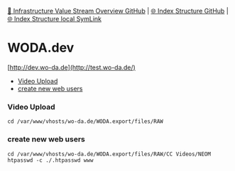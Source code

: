 [📁 Infrastructure Value Stream Overview GitHub](/cerulean-circle-unlimited-2cu/governance/eam/infrastructure/infrastructure-value-stream-overview.md) | [🌐 Index Structure GitHub](/cerulean-circle-unlimited-2cu/governance/eam/infrastructure/infrastructure-value-stream-overview/wodadev.md) | [🌐 Index Structure local SymLink](./wodadev.entry.md)

# WODA.dev

[http://dev.wo-da.de](http://test.wo-da.de/)

- [Video Upload](#video-upload)
- [create new web users](#create-new-web-users)

### Video Upload

```
cd /var/www/vhosts/wo-da.de/WODA.export/files/RAW
```

### create new web users

```
cd /var/www/vhosts/wo-da.de/WODA.export/files/RAW/CC Videos/NEOM
htpasswd -c ./.htpasswd www
```
